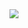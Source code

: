 
<img src="https://capsule-render.vercel.app/api?type=waving&color=auto&height=200&section=header&text=Goojinlee!!&fontSize=90" />

<!--
**Leejingoo13/Leejingoo13** is a ✨ _special_ ✨ repository because its `README.md` (this file) appears on your GitHub profile.

Here are some ideas to get you started:

- 🔭 I’m currently working on ...
- 🌱 I’m currently learning ...
- 👯 I’m looking to collaborate on ...
- 🤔 I’m looking for help with ...
- 💬 Ask me about ...
- 📫 How to reach me: ...
- 😄 Pronouns: ...
- ⚡ Fun fact: ...
-->
